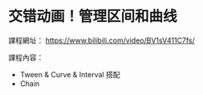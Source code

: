 # 交错动画！管理区间和曲线

課程網址：
https://www.bilibili.com/video/BV1sV411C7fs/

課程內容：
- Tween & Curve & Interval 搭配
- Chain
